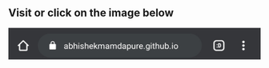 ## Visit or click on the image below 
[![button](/images/click_link.jpg)](https://abhishekmamdapure.github.io/)

